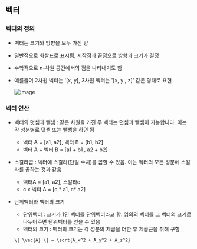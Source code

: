 ## 벡터
  ### 벡터의 정의
  - 벡터는 크기와 방향을 모두 가진 양
  - 일반적으로 화살표로 표시됨, 시작점과 끝점으로 방향과 크기가 결정
  - 수학적으로 n-차원 공간에서의 점을 나타내기도 함
  - 예를들어 2차원 벡터는 '[x, y], 3차원 벡터는 '[x, y , z]' 같은 형태로 표현

    ![image](https://github.com/jooyeop/Computer_Vison_Paper/assets/97720878/dbca2397-7ec3-4315-afbc-1de8a034a43e)

  ### 벡터 연산
  - 벡터의 덧셈과 뺄셈 : 같은 차원을 가진 두 벡터는 덧셈과 뺄셈이 가능합니다. 이는 각 성분별로 덧셈 또는 뺄셈을 하면 됨
    - 벡터 A = [a1, a2], 벡터 B = [b1, b2]
    - 벡터 A + 벡터 B = [a1 + b1 , a2 + b2]

  - 스칼라곱 : 벡터에 스칼라(단일 수치)를 곱할 수 있음. 이는 벡터의 모든 성분에 스칼라를 곱하는 것과 같음
    - 벡터A = [a1, a2], 스칼라c
    - c x 벡터 A = [c * a1, c* a2]
   
  - 단위벡터와 벡터의 크기
    - 단위벡터 : 크기가 1인 벡터를 단위벡터라고 함. 임의의 벡터를 그 벡터의 크기로 나누어주면 단위벡터를 얻을 수 있음
    - 벡터의 크기 : 벡터의 크기는 각 성분의 제곱을 더한 후 제곱근을 취해 구함
    ```
    \| \vec{A} \| = \sqrt{A_x^2 + A_y^2 + A_z^2}
    ```
